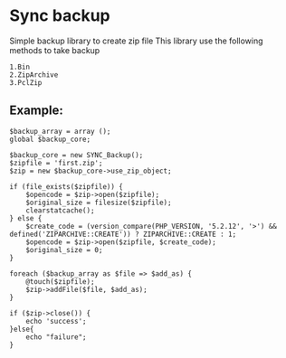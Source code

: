 # Sync backup
Simple backup library to create zip file 
This library use the following methods to take backup
```
1.Bin 
2.ZipArchive
3.PclZip
```

## Example:
```include('backup.php');
$backup_array = array ();
global $backup_core;

$backup_core = new SYNC_Backup();
$zipfile = 'first.zip';
$zip = new $backup_core->use_zip_object;

if (file_exists($zipfile)) {
	$opencode = $zip->open($zipfile);
	$original_size = filesize($zipfile);
	clearstatcache();
} else {
	$create_code = (version_compare(PHP_VERSION, '5.2.12', '>') && defined('ZIPARCHIVE::CREATE')) ? ZIPARCHIVE::CREATE : 1;
	$opencode = $zip->open($zipfile, $create_code);
	$original_size = 0;
}

foreach ($backup_array as $file => $add_as) {
	@touch($zipfile);
	$zip->addFile($file, $add_as);
}

if ($zip->close()) {
	echo 'success';
}else{
	echo "failure";
}
```